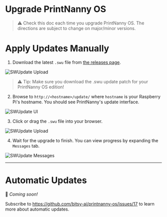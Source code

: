 # Upgrade PrintNanny OS

> ⚠️ Check this doc each time you upgrade PrintNanny OS. The directions are subject to change on major/minor versions.

# Apply Updates Manually
1. Download the latest `.swu` file from [the releases page](https://github.com/bitsy-ai/printnanny-os/releases).

![SWUpdate Upload](./img/swu-update-file.png)


> ⚠️ Tip: Make sure you download the .swu update patch for your PrintNanny OS edition!

2. Browse to `http://<hostname>/update/` where `hostname` is your Raspberry Pi's hostname. You should see PrintNanny's update interface.

![SWUpdate UI](./img/swupdate-ui.png)

3. Click or drag the `.swu` file into your browser.

![SWUpdate Upload](./img/swupdate-upload.png)


4. Wait for the upgrade to finish. You can view progress by expanding the `Messages` tab.


![SWUpdate Messages](./img/swupdate-messages.png)

---

# Automatic Updates

🚧  _Coming soon!_

Subscribe to https://github.com/bitsy-ai/printnanny-os/issues/17 to learn more about automatic updates.
